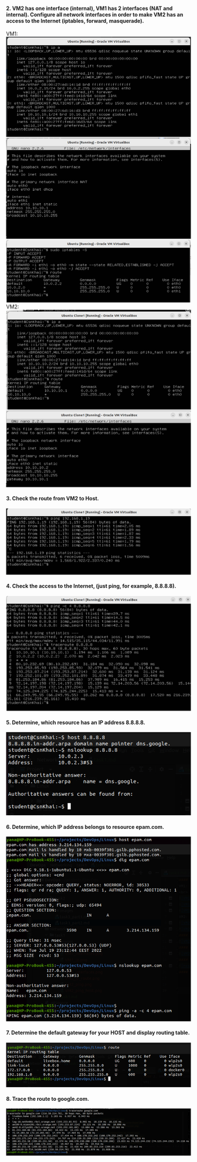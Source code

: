 #### 2. VM2 has one interface (internal), VM1 has 2 interfaces (NAT and internal). Configure all network interfaces in order to make VM2 has an access to the Internet (iptables, forward, masquerade).
VM1:
<br>
![VM1_ip](images/VM1_ip.png)
![VM1_interfaces](images/VM1_interfaces.png)
![VM1_iptables](images/VM1_iptables.png)
VM2:
![VM2_ip_route](images/VM2_ip_route.png)
![VM2_interfaces](images/VM2_interfaces.png)
#### 3. Check the route from VM2 to Host.
![VM2_ping_host](images/VM2_ping_host.png)
#### 4. Check the access to the Internet, (just ping, for example, 8.8.8.8).
![VM2_ping](images/VM2_ping.png)
#### 5. Determine, which resource has an IP address 8.8.8.8.
![resource_ip](images/resource_ip.png)
#### 6. Determine, which IP address belongs to resource epam.com.
![ip_from_hostname](images/ip_from_hostname.png)
#### 7. Determine the default gateway for your HOST and display routing table.
![host_routing](images/host_routing.png)
#### 8. Trace the route to google.com.
![traceroute_google](images/traceroute_google.png)
